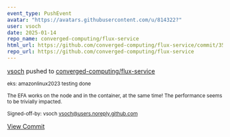 ```yaml
---
event_type: PushEvent
avatar: "https://avatars.githubusercontent.com/u/814322?"
user: vsoch
date: 2025-01-14
repo_name: converged-computing/flux-service
html_url: https://github.com/converged-computing/flux-service/commit/35d925a2f65d30e6b66b5150512363c633a88018
repo_url: https://github.com/converged-computing/flux-service
---
```


<a href='https://github.com/vsoch' target='_blank'>vsoch</a> pushed to <a href='https://github.com/converged-computing/flux-service' target='_blank'>converged-computing/flux-service</a>

<small>eks: amazonlinux2023 testing done

The EFA works on the node and in the container,
at the same time! The performance seems to be trivially
impacted.

Signed-off-by: vsoch <vsoch@users.noreply.github.com></small>

<a href='https://github.com/converged-computing/flux-service/commit/35d925a2f65d30e6b66b5150512363c633a88018' target='_blank'>View Commit</a>